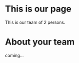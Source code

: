 This is our page
================

This is our team of 2 persons.


About your team
===========================

coming...



